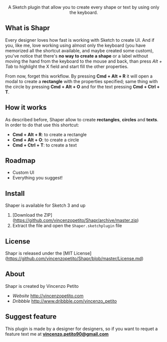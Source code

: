 <p align="center">A Sketch plugin that allow you to create every shape or text by using only the keyboard.</p>

## What is Shapr
Every designer loves how fast is working with Sketch to create UI. And if you, like me, love working using almost only the keyboard (you have memorized all the shortcut available, and maybe created some custom), you've notice that there's **no way to create a shape** or a label without moving the hand from the keyboard to the mouse and back, than press _Alt + Tab_ to highlight the X field and start fill the other properties.

From now, forget this workflow. By pressing **Cmd + Alt + R** it will open a modal to create a **rectangle** with the properties specified; same thing with the circle by pressing **Cmd + Alt + O** and for the text pressing **Cmd + Ctrl + T**.

## How it works
As described before, Shaper allow to create **rectangles**, **circles** and **texts**. In order to do that use this shortcut:
* **Cmd + Alt + R**: to create a rectangle
* **Cmd + Alt + O**: to create a circle
* **Cmd + Ctrl + T**: to create a text

## Roadmap
* Custom UI
* Everything you suggest!

## Install
Shaper is available for Sketch 3 and up  
  1. [Download the ZIP] (https://github.com/vincenzopetito/Shapr/archive/master.zip)  
  2. Extract the file and open the `Shaper.sketchplugin` file

## License
Shapr is released under the [MIT License] (https://github.com/vincenzopetito/Shapr/blob/master/License.md)

## About
Shapr is created by Vincenzo Petito  
* _Website_ http://vincenzopetito.com  
* _Dribbble_ http://www.dribbble.com/vincenzo_petito

## Suggest feature
This plugin is made by a designer for designers, so if you want to requet a feature text me at **vincenzo.petito90@gmail.com**
